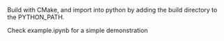 Build with CMake, and import into python by adding the build directory to the PYTHON_PATH.

Check example.ipynb for a simple demonstration
